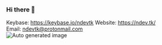 ### Hi there 👋
Keybase: https://keybase.io/ndevtk
Website: https://ndev.tk/  
Email: ndevtk@protonmail.com  
![Auto generated image](https://media.githubusercontent.com/media/NDevTK/NDevTK/master/bg.png)
